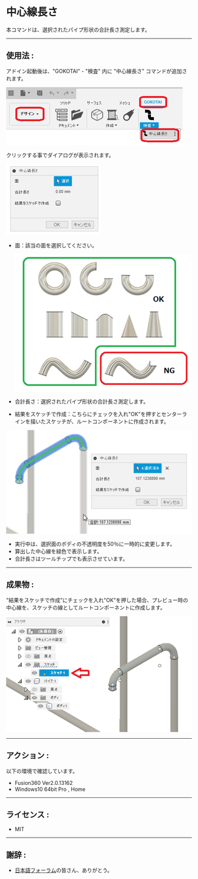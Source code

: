 # **中心線長さ**

本コマンドは、選択されたパイプ形状の合計長さ測定します。

---

## **使用法** :

アドイン起動後は、"GOKOTAI" - "検査" 内に "中心線長さ" コマンドが追加されます。

![Alt text](./resources_readme/menu.png)

クリックする事でダイアログが表示されます。

![Alt text](./resources_readme/dialog.png)

- 面：該当の面を選択してください。

  ![Alt text](./resources_readme/surface.png)


- 合計長さ：選択されたパイプ形状の合計長さ測定します。
- 結果をスケッチで作成：こちらにチェックを入れ"OK"を押すとセンターラインを描いたスケッチが、ルートコンポーネントに作成されます。


![Alt text](./resources_readme/exec.png)
- 実行中は、選択面のボディの不透明度を50％に一時的に変更します。
- 算出した中心線を緑色で表示します。
- 合計長さはツールチップでも表示させています。


---

## **成果物** :

"結果をスケッチで作成”にチェックを入れ"OK"を押した場合、プレビュー時の中心線を、スケッチの線としてルートコンポーネントに作成します。

![Alt text](./resources_readme/res.png)

---

## **アクション** :

以下の環境で確認しています。

-  Fusion360 Ver2.0.13162
- Windows10 64bit Pro , Home

---

## **ライセンス** :

- MIT

---

## 謝辞 :

- [日本語フォーラム](https://forums.autodesk.com/t5/fusion-360-ri-ben-yu/bd-p/707)の皆さん、ありがとう。
